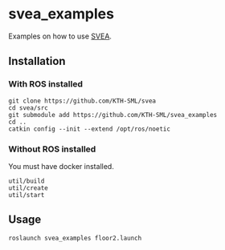# svea_examples

Examples on how to use [SVEA](https://github.com/KTH-SML/svea).

## Installation

### With ROS installed

```
git clone https://github.com/KTH-SML/svea
cd svea/src
git submodule add https://github.com/KTH-SML/svea_examples
cd ..
catkin config --init --extend /opt/ros/noetic
```

### Without ROS installed

You must have docker installed.

```
util/build
util/create
util/start
```

## Usage

```
roslaunch svea_examples floor2.launch
```


